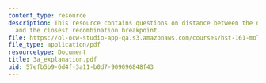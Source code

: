 ```yaml
---
content_type: resource
description: This resource contains questions on distance between the disease gene
  and the closest recombination breakpoint.
file: https://ol-ocw-studio-app-qa.s3.amazonaws.com/courses/hst-161-molecular-biology-and-genetics-in-modern-medicine-fall-2007/57efb5b96d4f3a11b0d7909096848f43_3a_explanation.pdf
file_type: application/pdf
resourcetype: Document
title: 3a_explanation.pdf
uid: 57efb5b9-6d4f-3a11-b0d7-909096848f43
---
```

